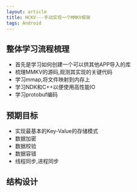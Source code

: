 ```yaml
---
layout: article
title: HCKV---手动实现一个MMKV框架
tags: Android
---
```


## 整体学习流程梳理
- 首先是学习如何创建一个可以供其他APP导入的库
- 梳理MMKV的源码,观测其实现的关键代码
- 学习mmap,将文件映射到内存上
- 学习NDK和C++以便使用高性能IO
- 学习protobuf编码

## 预期目标
- 实现最基本的Key-Value的存储模式
- 数据加密
- 数据校验
- 数据容错
- 线程同步,进程同步

## 结构设计
